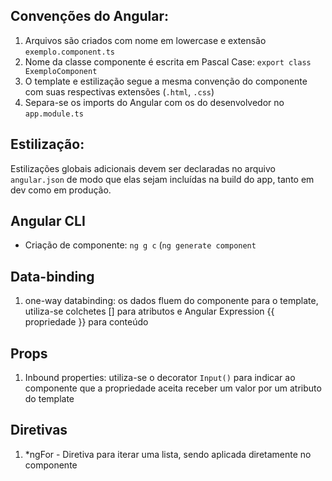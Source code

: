 ## Convenções do Angular: 
1. Arquivos são criados com nome em lowercase e extensão `exemplo.component.ts`
2. Nome da classe componente é escrita em Pascal Case: `export class ExemploComponent`
3. O template e estilização segue a mesma convenção do componente com suas respectivas extensões (`.html`, `.css`)
4. Separa-se os imports do Angular com os do desenvolvedor no `app.module.ts`

## Estilização:
Estilizações globais adicionais devem ser declaradas no arquivo `angular.json` de modo que elas sejam incluídas na build do app, tanto em dev como em produção.

## Angular CLI
- Criação de componente: `ng g c` (`ng generate component`

## Data-binding
1. one-way databinding: os dados fluem do componente para o template, utiliza-se colchetes [] para atributos e Angular Expression {{ propriedade }} para conteúdo

## Props
1. Inbound properties: utiliza-se o decorator `Input()` para indicar ao componente que a propriedade aceita receber um valor por um atributo do template

## Diretivas
1. *ngFor - Diretiva para iterar uma lista, sendo aplicada diretamente no componente
